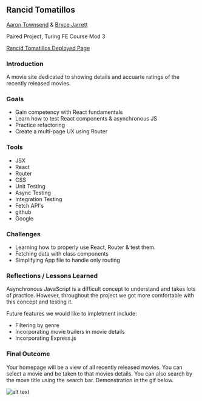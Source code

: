 ## Rancid Tomatillos

[Aaron Townsend](github.com/atownse) & [Bryce Jarrett](github.com/brycemara)

Paired Project, Turing FE Course Mod 3

[Rancid Tomatillos Deployed Page](https://atownse.github.io/rancid-tomatillos/)

### Introduction
  A movie site dedicated to showing details and accuarte ratings of the recently released movies.

### Goals
- Gain competency with React fundamentals
- Learn how to test React components & asynchronous JS
- Practice refactoring
- Create a multi-page UX using Router

### Tools
- JSX
- React
- Router
- CSS
- Unit Testing
- Async Testing
- Integration Testing
- Fetch API's
- github
- Google

### Challenges
- Learning how to properly use React, Router & test them.
- Fetching data with class components
- Simplifying App file to handle only routing

### Reflections / Lessons Learned
Asynchronous JavaScript is a difficult concept to understand and takes lots of practice. However, throughout the project we got more comfortable with this concept and testing it.

Future features we would like to impletment include:
  - Filtering by genre
  - Incorporating movie trailers in movie details
  - Incorporating Express.js



### Final Outcome
Your homepage will be a view of all recently released movies. You can select a movie and be taken to that movies details. You can also search by the move title using the search bar. Demonstration in the gif below.

![alt text](https://media.giphy.com/media/ntzd29owuWyGm3U2TG/giphy.gif)



